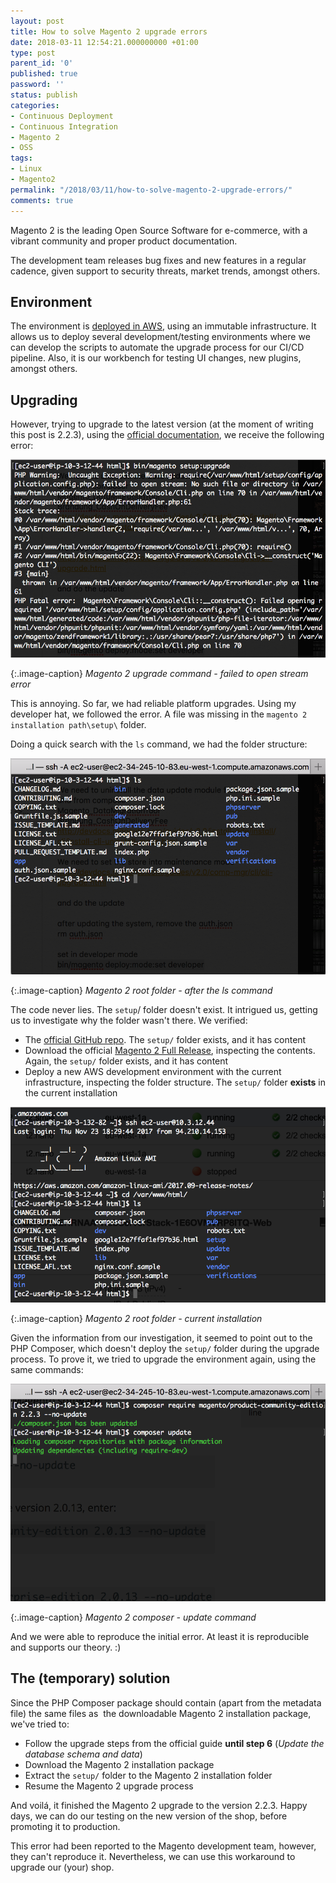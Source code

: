 ```yaml
---
layout: post
title: How to solve Magento 2 upgrade errors
date: 2018-03-11 12:54:21.000000000 +01:00
type: post
parent_id: '0'
published: true
password: ''
status: publish
categories:
- Continuous Deployment
- Continuous Integration
- Magento 2
- OSS
tags:
- Linux
- Magento2
permalink: "/2018/03/11/how-to-solve-magento-2-upgrade-errors/"
comments: true
---
```

Magento 2 is the leading Open Source Software for e-commerce, with a vibrant community and proper product documentation.

The development team releases bug fixes and new features in a regular cadence, given support to security threats, market trends, amongst others.

Environment
-----------

The environment is [deployed in AWS](https://anotherlookontech.wordpress.com/2018/01/14/migrate-magento-from-on-premises-to-the-cloud/), using an immutable infrastructure. It allows us to deploy several development/testing environments where we can develop the scripts to automate the upgrade process for our CI/CD pipeline. Also, it is our workbench for testing UI changes, new plugins, amongst others.

Upgrading
---------

However, trying to upgrade to the latest version (at the moment of writing this post is 2.2.3), using the [official documentation](http://devdocs.magento.com/guides/v2.2/comp-mgr/cli/cli-upgrade.html), we receive the following error:

![magento2_upgrade_004](/images/assets/magento2_upgrade_004.png)

{:.image-caption}
*Magento 2 upgrade command - failed to open stream error*

This is annoying. So far, we had reliable platform upgrades. Using my developer hat, we followed the error. A file was missing in the `magento 2 installation path\setup\` folder.

Doing a quick search with the `ls` command, we had the folder structure:

![magento2_upgrade_003](/images/assets/magento2_upgrade_003.png)

{:.image-caption}
*Magento 2 root folder - after the ls command*

The code never lies. The `setup`/ folder doesn't exist. It intrigued us, getting us to investigate why the folder wasn't there. We verified:

*   The [official GitHub repo](https://github.com/magento/magento2/tree/2.2). The `setup/` folder exists, and it has content
*   Download the official [Magento 2 Full Release](https://magento.com/tech-resources/download), inspecting the contents. Again, the `setup/` folder exists, and it has content
*   Deploy a new AWS development environment with the current infrastructure, inspecting the folder structure. The `setup/` folder **exists** in the current installation

![magento2_upgrade_001](/images/assets/magento2_upgrade_001.png)

{:.image-caption}
*Magento 2 root folder - current installation*

Given the information from our investigation, it seemed to point out to the PHP Composer, which doesn't deploy the `setup/` folder during the upgrade process. To prove it, we tried to upgrade the environment again, using the same commands:

![magento2_upgrade_002](/images/assets/magento2_upgrade_002.png)

{:.image-caption}
*Magento 2 composer - update command*

And we were able to reproduce the initial error. At least it is reproducible and supports our theory. :)

The (temporary) solution
------------------------

Since the PHP Composer package should contain (apart from the metadata file) the same files as  the downloadable Magento 2 installation package, we've tried to:

*   Follow the upgrade steps from the official guide **until step 6** (_Update the database schema and data_)
*   Download the Magento 2 installation package
*   Extract the `setup/` folder to the Magento 2 installation folder
*   Resume the Magento 2 upgrade process

And voilá, it finished the Magento 2 upgrade to the version 2.2.3. Happy days, we can do our testing on the new version of the shop, before promoting it to production.

This error had been reported to the Magento development team, however, they can't reproduce it. Nevertheless, we can use this workaround to upgrade our (your) shop.
